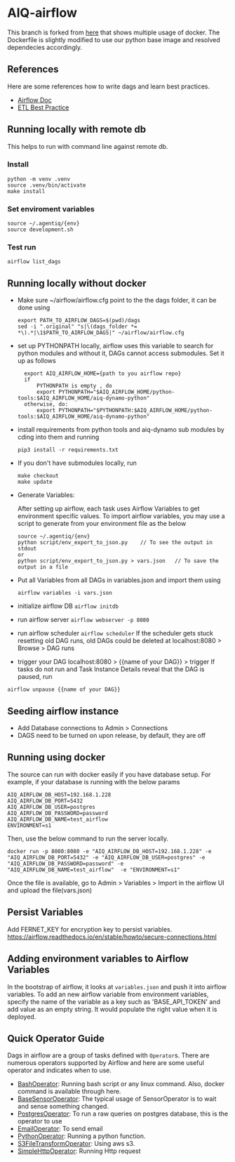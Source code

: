 # AIQ-airflow
This branch is forked from [here](https://github.com/puckel/docker-airflow) that shows multiple usage of docker.
The Dockerfile is slightly modified to use our python base image and resolved dependecies accordingly.
 
## References
Here are some references how to write dags and learn best practices.
 - [Airflow Doc](https://airflow.apache.org/)
 - [ETL Best Practice](https://gtoonstra.github.io/etl-with-airflow/)

## Running locally with remote db
This helps to run with command line against remote db.
### Install
```
python -m venv .venv
source .venv/bin/activate
make install
```
### Set enviroment variables
```
source ~/.agentiq/{env}
source development.sh
```

### Test run
```
airflow list_dags
```

## Running locally without docker
- Make sure ~/airflow/airflow.cfg point to the the dags folder, it can be done using
    ```
    export PATH_TO_AIRFLOW_DAGS=$(pwd)/dags
    sed -i ".original" "s|\(dags_folder *= *\).*|\1$PATH_TO_AIRFLOW_DAGS|" ~/airflow/airflow.cfg

    ```
- set up PYTHONPATH locally, airflow uses this variable to search for
  python modules and without it, DAGs cannot access submodules. Set it up
  as follows
  ```
    export AIQ_AIRFLOW_HOME={path to you airflow repo}
    if
        PYTHONPATH is empty , do
        export PYTHONPATH="$AIQ_AIRFLOW_HOME/python-tools:$AIQ_AIRFLOW_HOME/aiq-dynamo-python"
    otherwise, do:
        export PYTHONPATH="$PYTHONPATH:$AIQ_AIRFLOW_HOME/python-tools:$AIQ_AIRFLOW_HOME/aiq-dynamo-python"
  
  ```
-   install requirements from python tools and aiq-dynamo sub modules
    by cding into them and running
    ```
    pip3 install -r requirements.txt
    ```
-  If you don't have submodules locally,
    run
    ```
    make checkout
    make update
    ```
- Generate Variables:

    After setting up airflow, each task uses Airflow Variables to get environment specific values. To import airflow variables, you may use a script to generate from your environment file as the below
    ```
    source ~/.agentiq/{env}
    python script/env_export_to_json.py    // To see the output in stdout
    or
    python script/env_export_to_json.py > vars.json   // To save the output in a file
    
    ```
- Put all Variables from all DAGs in variables.json and import them using
    ```
    airflow variables -i vars.json
    ```
- initialize airflow DB  ```airflow initdb```
- run airflow server ```airflow webserver -p 8080```
- run airflow scheduler ```airflow scheduler```
  If the scheduler gets stuck resetting old DAG runs, old DAGs could be deleted
  at localhost:8080 > Browse > DAG runs
- trigger your DAG   localhost:8080 > {{name of your DAG}} > trigger
If tasks do not run and Task Instance Details reveal that the DAG is paused,
run
```
airflow unpause {{name of your DAG}}
```
## Seeding airflow instance
- Add Database connections to Admin > Connections
- DAGS need to be turned on upon release, by default, they are off

## Running using docker
The source can run with docker easily if you have database setup. For example, if your database is running with the below params
```
AIQ_AIRFLOW_DB_HOST=192.168.1.228
AIQ_AIRFLOW_DB_PORT=5432
AIQ_AIRFLOW_DB_USER=postgres
AIQ_AIRFLOW_DB_PASSWORD=password
AIQ_AIRFLOW_DB_NAME=test_airflow
ENVIRONMENT=s1
```
Then, use the below command to run the server locally.

```
docker run -p 8080:8080 -e "AIQ_AIRFLOW_DB_HOST=192.168.1.228" -e "AIQ_AIRFLOW_DB_PORT=5432" -e "AIQ_AIRFLOW_DB_USER=postgres" -e "AIQ_AIRFLOW_DB_PASSWORD=password" -e "AIQ_AIRFLOW_DB_NAME=test_airflow"  -e "ENVIRONMENT=s1"
```

Once the file is available, go to Admin > Variables > Import in the airflow UI and upload the file(vars.json)

## Persist Variables
Add FERNET_KEY for encryption key to persist variables.
https://airflow.readthedocs.io/en/stable/howto/secure-connections.html

## Adding environment variables to Airflow Variables
In the bootstrap of airflow, it looks at `variables.json` and push it into airflow variables. To add an new airflow variable from environment variables, specify the name of the variable as a key such as 'BASE_API_TOKEN' and add value as an empty string. It would populate the right value when it is deployed.


## Quick Operator Guide
Dags in airflow are a group of tasks defined with `Operator`s. There are numerous operators supported by Airflow and here are some useful operator and indicates when to use.
- [BashOperator](https://airflow.apache.org/_api/airflow/operators/bash_operator/index.html): Running bash script or any linux command. Also, docker command is available through here.
- [BaseSensorOperator](https://airflow.apache.org/_api/index.html#basesensoroperator): The typical usage of SensorOperator is to wait and sense something changed.
- [PostgresOperator](https://airflow.apache.org/_api/airflow/operators/postgres_operator/index.html): To run a raw queries on postgres database, this is the operator to use
- [EmailOperator](https://airflow.apache.org/_api/airflow/operators/email_operator/index.html): To send email
- [PythonOperator](https://airflow.apache.org/_api/airflow/operators/python_operator/index.html): Running a python function.
- [S3FileTransformOperator](https://airflow.apache.org/_api/airflow/operators/s3_file_transform_operator/index.html): Using aws s3.
- [SimpleHttpOperator](https://airflow.apache.org/_api/airflow/operators/http_operator/index.html): Running Http request
 
